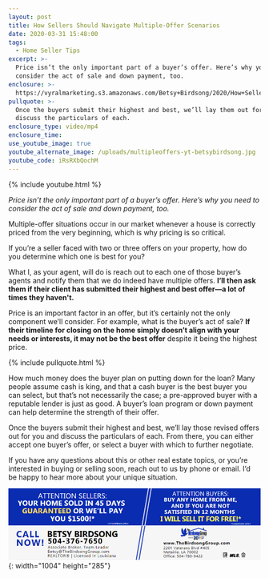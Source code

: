 ```yaml
---
layout: post
title: How Sellers Should Navigate Multiple-Offer Scenarios
date: 2020-03-31 15:48:00
tags:
  - Home Seller Tips
excerpt: >-
  Price isn’t the only important part of a buyer’s offer. Here’s why you need to
  consider the act of sale and down payment, too.
enclosure: >-
  https://vyralmarketing.s3.amazonaws.com/Betsy+Birdsong/2020/How+Sellers+Should+Navigate+Multiple-Offer+Scenarios.mp4
pullquote: >-
  Once the buyers submit their highest and best, we’ll lay them out for you and
  discuss the particulars of each.
enclosure_type: video/mp4
enclosure_time:
use_youtube_image: true
youtube_alternate_image: /uploads/multipleoffers-yt-betsybirdsong.jpg
youtube_code: iRsRXbQochM
---
```


{% include youtube.html %}

*Price isn’t the only important part of a buyer’s offer. Here’s why you need to consider the act of sale and down payment, too.*

Multiple-offer situations occur in our market whenever a house is correctly priced from the very beginning, which is why pricing is so critical.&nbsp;

If you’re a seller faced with two or three offers on your property, how do you determine which one is best for you?&nbsp;

What I, as your agent, will do is reach out to each one of those buyer’s agents and notify them that we do indeed have multiple offers. **I’ll then ask them if their client has submitted their highest and best offer—a lot of times they haven't.&nbsp;**

Price is an important factor in an offer, but it’s certainly not the only component we’ll consider. For example, what is the buyer’s act of sale? **If their timeline for closing on the home simply doesn’t align with your needs or interests, it may not be the best offer** despite it being the highest price.&nbsp;

{% include pullquote.html %}

How much money does the buyer plan on putting down for the loan? Many people assume cash is king, and that a cash buyer is the best buyer you can select, but that’s not necessarily the case; a pre-approved buyer with a reputable lender is just as good. A buyer’s loan program or down payment can help determine the strength of their offer.&nbsp;

Once the buyers submit their highest and best, we’ll lay those revised offers out for you and discuss the particulars of each. From there, you can either accept one buyer’s offer, or select a buyer with which to further negotiate.&nbsp;

If you have any questions about this or other real estate topics, or you’re interested in buying or selling soon, reach out to us by phone or email. I’d be happy to hear more about your unique situation.

![](/uploads/birdsong-disclaimer.jpg){: width="1004" height="285"}